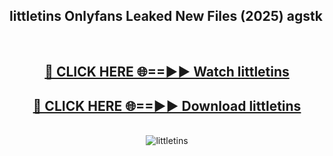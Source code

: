<h2>littletins Onlyfans Leaked New Files (2025) agstk</h2>
<br>
<div align="center">
<h2><a href="https://mediafiles.top/littletins&ref=git" rel="nofollow">🔴 CLICK HERE 🌐==►► Watch littletins</a></h2>
<h2><a href="https://mediafiles.top/littletins&ref=git" rel="nofollow">🔴 CLICK HERE 🌐==►► Download littletins</a></h2>
<br>
<a href="https://mediafiles.top/littletins&ref=git" rel="nofollow" data-target="animated-image.originalLink"><img src="https://i.ibb.co.com/xMMVF88/686577567.gif" alt="littletins" style="max-width: 100%; display: inline-block;" data-target="animated-image.originalImage"></a>
</div>
<br>
<br>